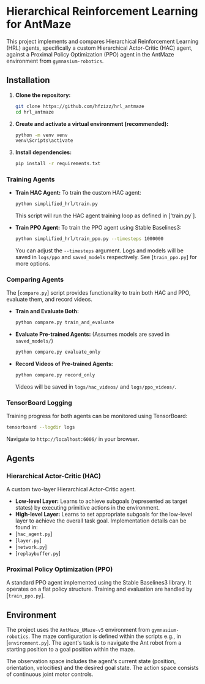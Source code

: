# Hierarchical Reinforcement Learning for AntMaze

This project implements and compares Hierarchical Reinforcement Learning (HRL) agents, specifically a custom Hierarchical Actor-Critic (HAC) agent, against a Proximal Policy Optimization (PPO) agent in the AntMaze environment from `gymnasium-robotics`.


## Installation

1.  **Clone the repository:**
    ```bash
    git clone https://github.com/hfzizz/hrl_antmaze
    cd hrl_antmaze
    ```

2.  **Create and activate a virtual environment (recommended):**
    ```bash
    python -m venv venv
    venv\Scripts\activate  

3.  **Install dependencies:**
    ```bash
    pip install -r requirements.txt
    ```

### Training Agents

*   **Train HAC Agent:**
    To train the custom HAC agent:
    ```bash
    python simplified_hrl/train.py
    ```
    This script will run the HAC agent training loop as defined in ['train.py`].

*   **Train PPO Agent:**
    To train the PPO agent using Stable Baselines3:
    ```bash
    python simplified_hrl/train_ppo.py --timesteps 1000000
    ```
    You can adjust the `--timesteps` argument. Logs and models will be saved in `logs/ppo` and `saved_models` respectively. See [`train_ppo.py`] for more options.

### Comparing Agents

The [`compare.py`] script provides functionality to train both HAC and PPO, evaluate them, and record videos.

*   **Train and Evaluate Both:**
    ```bash
    python compare.py train_and_evaluate
    ```

*   **Evaluate Pre-trained Agents:**
    (Assumes models are saved in `saved_models/`)
    ```bash
    python compare.py evaluate_only
    ```

*   **Record Videos of Pre-trained Agents:**
    ```bash
    python compare.py record_only
    ```
    Videos will be saved in `logs/hac_videos/` and `logs/ppo_videos/`.

### TensorBoard Logging

Training progress for both agents can be monitored using TensorBoard:
```bash
tensorboard --logdir logs
```
Navigate to `http://localhost:6006/` in your browser.

## Agents

### Hierarchical Actor-Critic (HAC)
A custom two-layer Hierarchical Actor-Critic agent.
*   **Low-level Layer:** Learns to achieve subgoals (represented as target states) by executing primitive actions in the environment.
*   **High-level Layer:** Learns to set appropriate subgoals for the low-level layer to achieve the overall task goal.
Implementation details can be found in:
*   [`hac_agent.py`]
*   [`layer.py`]
*   [`network.py`]
*   [`replaybuffer.py`]

### Proximal Policy Optimization (PPO)
A standard PPO agent implemented using the Stable Baselines3 library. It operates on a flat policy structure.
Training and evaluation are handled by [`train_ppo.py`].

## Environment

The project uses the `AntMaze_UMaze-v5` environment from `gymnasium-robotics`. The maze configuration is defined within the scripts e.g., in [`environment.py`]. The agent's task is to navigate the Ant robot from a starting position to a goal position within the maze.

The observation space includes the agent's current state (position, orientation, velocities) and the desired goal state. The action space consists of continuous joint motor controls.
